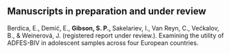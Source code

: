 Manuscripts in preparation and under review 
------ 

Berdica, E., Demić, E., <b> Gibson, S. P., </b> Sakelariev, I., Van Reyn, C., Većkalov, B., & Weinerová, J. (registered report under review.). Examining the utility of ADFES-BIV in adolescent samples across four European countries. 

